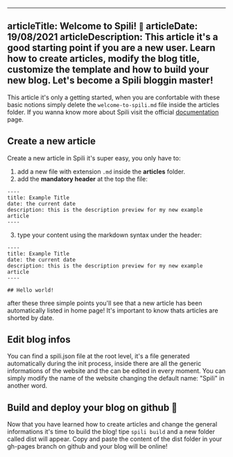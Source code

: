 ----
articleTitle: Welcome to Spili! <small>🎉</small>
articleDate: 19/08/2021
articleDescription: This article it's a good starting point if you are a new user. Learn how to create articles, modify the blog title, customize the template and how to build your new blog. Let's become a Spili bloggin master!
----


This article it's only a getting started, when you are confortable with these basic notions simply delete the `welcome-to-spili.md` file  inside the articles folder. If you wanna know more about Spili visit the official [documentation](#asd) page. 

## Create a new article
Create a new article in Spili it's super easy, you only have to: 
1) add a new file with extension `.md` inside the **articles** folder. 
2) add the **mandatory header** at the top the file:

```
----
title: Example Title
date: the current date
description: this is the description preview for my new example article
----
```
3) type your content using the markdown syntax under the header:

```
----
title: Example Title
date: the current date
description: this is the description preview for my new example article
----

## Hello world!
```

after these three simple points you'll see that a new article has been automatically listed in home page! It's important to know thats articles are shorted by date.

## Edit blog infos

You can find a spili.json file at the root level, it's a file generated automatically during the init process, inside there are all the generic informations of the website and the can be edited in every moment. You can simply modify the name of the website changing the default name: "Spili" in another word.

## Build and deploy your blog on github 🚀

Now that you have learned how to create articles and change the general informations it's time to build the blog! tipe `spili build` and a new folder called dist will appear. Copy and paste the content of the dist folder in your gh-pages branch on github and your blog will be online!

<!-- <iframe title="github tutorial" style="max-width: 100%; margin: 1rem 0; aspect-ratio: 16/9;" src="https://www.youtube.com/embed/MUQfKFzIOeU" 
frameborder="0" allow="accelerometer; autoplay; encrypted-media; gyroscope; picture-in-picture" allowfullscreen></iframe> -->